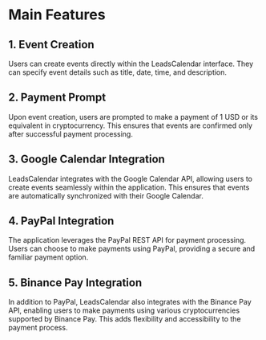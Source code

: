 # Main Features
## 1. Event Creation
 Users can create events directly within the LeadsCalendar interface. They can specify event details such as title, date, time, and description.
## 2. Payment Prompt
Upon event creation, users are prompted to make a payment of 1 USD or its equivalent in cryptocurrency. This ensures that events are confirmed only after successful payment processing.
## 3. Google Calendar Integration
LeadsCalendar integrates with the Google Calendar API, allowing users to create events seamlessly within the application. This ensures that events are automatically synchronized with their Google Calendar.
## 4. PayPal Integration
The application leverages the PayPal REST API for payment processing. Users can choose to make payments using PayPal, providing a secure and familiar payment option.
## 5. Binance Pay Integration
In addition to PayPal, LeadsCalendar also integrates with the Binance Pay API, enabling users to make payments using various cryptocurrencies supported by Binance Pay. This adds flexibility and accessibility to the payment process.